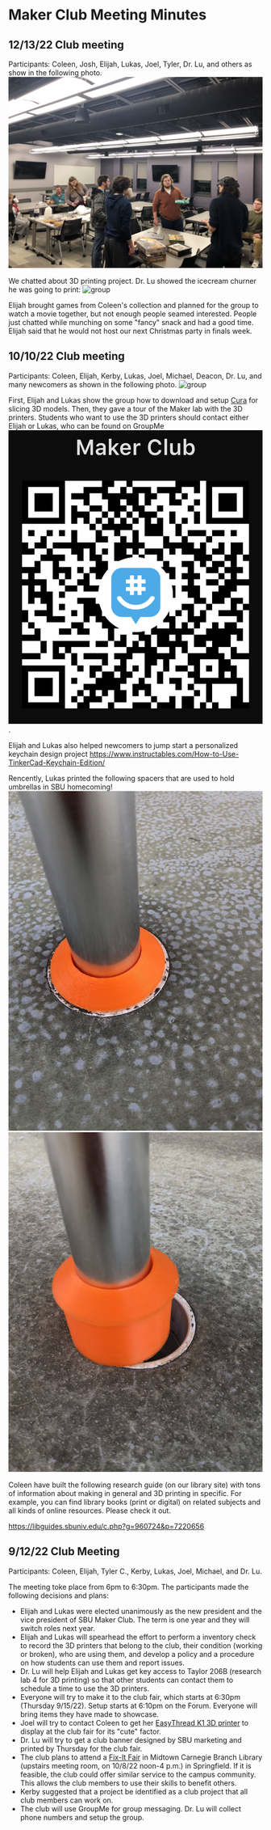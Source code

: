 # Maker Club Meeting Minutes

## 12/13/22 Club meeting
Participants: Coleen, Josh, Elijah, Lukas, Joel, Tyler, Dr. Lu, and others as show in the following photo.
![group](images/christmas_party.jpg)

We chatted about 3D printing project. Dr. Lu showed the icecream churner he was going to print:
![group](https://cdn.shopify.com/s/files/1/0414/7029/6221/products/iceGIF.gif?v=1658209705)

Elijah brought games from Coleen's collection and planned for the group to watch a movie together, but not enough people seamed interested. People just chatted while munching on some "fancy" snack and had a good time. Elijah said that he would not host our next Christmas party in finals week.

## 10/10/22 Club meeting
Participants: Coleen, Elijah, Kerby, Lukas, Joel, Michael, Deacon, Dr. Lu, and many
newcomers as shown in the following photo.
![group](images/first_meeting.PNG)

First, Elijah and Lukas show the group how to download and setup [Cura](https://ultimaker.com/software/ultimaker-cura) for slicing 3D models. Then, they gave a tour of the Maker lab with the 3D printers. Students who want to use the 3D printers should contact either Elijah or Lukas, who can be found on GroupMe ![QR](images/qr.jpg).

Elijah and Lukas also helped newcomers to jump start a personalized keychain design project https://www.instructables.com/How-to-Use-TinkerCad-Keychain-Edition/

Rencently, Lukas printed the following spacers that are used to hold umbrellas in SBU homecoming!
![spacer](images/spacer.jpg)
![spacer1](images/spacer1.jpg)

Coleen have built the following research guide (on our library site) with tons of information about making in general and 3D printing in specific. For example, you can find library books (print or digital) on related subjects and all kinds of online resources. Please check it out.

https://libguides.sbuniv.edu/c.php?g=960724&p=7220656  
## 9/12/22 Club Meeting
Participants: Coleen, Elijah, Tyler C., Kerby, Lukas, Joel, Michael, and Dr. Lu.

The meeting toke place from 6pm to 6:30pm. The participants made the following decisions and plans:
* Elijah and Lukas were elected unanimously as the new president and the vice president
of SBU Maker Club. The term is one year and they will switch roles next year.
* Elijah and Lukas will spearhead the effort to perform a inventory check to record
the 3D printers that belong to the club, their condition (working or broken), who are using them, and
develop a policy and a procedure on how students can use them and report issues.
* Dr. Lu will help Elijah and Lukas get key access to Taylor 206B (research lab 4 for 3D printing) so that other students can contact them to schedule a time to use the 3D printers.
* Everyone will try to make it to the club fair, which starts at 6:30pm (Thursday 9/15/22). Setup starts at 6:10pm on the Forum. Everyone will bring items they have made to showcase.
* Joel will try to contact Coleen to get her 
[EasyThread K1 3D printer](https://www.easythreed.com/h-col-1492.html) to display at the club fair for its "cute" factor.
* Dr. Lu will try to get a club banner designed by SBU marketing and printed by Thursday for the club fair.
* The club plans to attend a [Fix-It Fair](https://thelibrary.org/programs/)
in Midtown Carnegie Branch Library (upstairs meeting room, on 10/8/22 noon-4 p.m.) in Springfield. If it is feasible, the club could offer similar service to the campus community. This allows the club members to use their skills to benefit others.
* Kerby suggested that a project be identified as a club project that all club members can work on.
* The club will use GroupMe for group messaging. Dr. Lu will collect phone numbers and setup the group.
